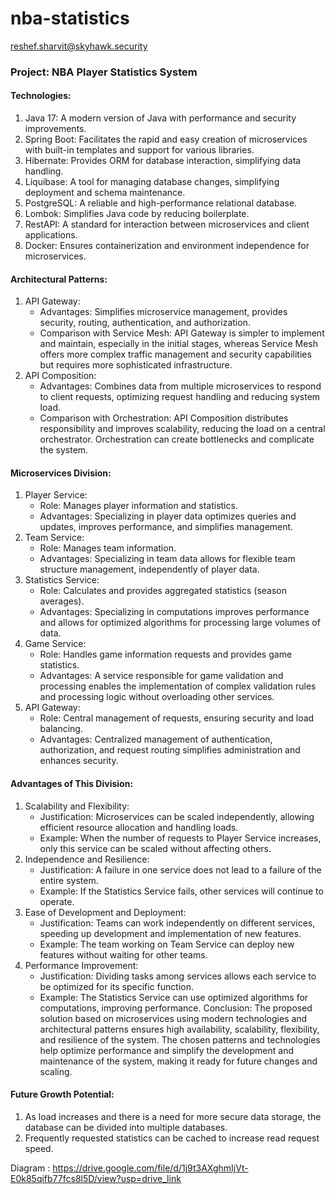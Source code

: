 # nba-statistics
reshef.sharvit@skyhawk.security


### Project: NBA Player Statistics System

#### **Technologies**:

1. Java 17: A modern version of Java with performance and security improvements.
2. Spring Boot: Facilitates the rapid and easy creation of microservices with built-in templates and support for various libraries.
3. Hibernate: Provides ORM for database interaction, simplifying data handling.
4. Liquibase: A tool for managing database changes, simplifying deployment and schema maintenance.
5. PostgreSQL: A reliable and high-performance relational database.
6. Lombok: Simplifies Java code by reducing boilerplate.
7. RestAPI: A standard for interaction between microservices and client applications.
8. Docker: Ensures containerization and environment independence for microservices.

####    **Architectural Patterns:**

1. API Gateway:
   * Advantages: Simplifies microservice management, provides security, routing, authentication, and authorization.
   * Comparison with Service Mesh: API Gateway is simpler to implement and maintain, especially in the initial stages, whereas Service Mesh offers more complex traffic management and security capabilities but requires more sophisticated infrastructure.
2. API Composition:
   * Advantages: Combines data from multiple microservices to respond to client requests, optimizing request handling and reducing system load.
   * Comparison with Orchestration: API Composition distributes responsibility and improves scalability, reducing the load on a central orchestrator. Orchestration can create bottlenecks and complicate the system.

#### Microservices Division:

1. Player Service:
   * Role: Manages player information and statistics.
   * Advantages: Specializing in player data optimizes queries and updates, improves performance, and simplifies management.
2. Team Service:
   * Role: Manages team information.
   * Advantages: Specializing in team data allows for flexible team structure management, independently of player data.
3. Statistics Service:
   * Role: Calculates and provides aggregated statistics (season averages).
   * Advantages: Specializing in computations improves performance and allows for optimized algorithms for processing large volumes of data.
4. Game Service:
   * Role: Handles game information requests and provides game statistics.
   * Advantages: A service responsible for game validation and processing enables the implementation of complex validation rules and processing logic without overloading other services.
5. API Gateway:
   * Role: Central management of requests, ensuring security and load balancing.
   * Advantages: Centralized management of authentication, authorization, and request routing simplifies administration and enhances security.

####      Advantages of This Division:

1. Scalability and Flexibility:
   * Justification: Microservices can be scaled independently, allowing efficient resource allocation and handling loads.
   * Example: When the number of requests to Player Service increases, only this service can be scaled without affecting others.
2. Independence and Resilience:
   * Justification: A failure in one service does not lead to a failure of the entire system.
   * Example: If the Statistics Service fails, other services will continue to operate.
3. Ease of Development and Deployment:
   * Justification: Teams can work independently on different services, speeding up development and implementation of new features.
   * Example: The team working on Team Service can deploy new features without waiting for other teams.
4. Performance Improvement:
   * Justification: Dividing tasks among services allows each service to be optimized for its specific function.
   * Example: The Statistics Service can use optimized algorithms for computations, improving performance.
     Conclusion:
     The proposed solution based on microservices using modern technologies and architectural patterns ensures high availability, scalability, flexibility, and resilience of the system. The chosen patterns and technologies help optimize performance and simplify the development and maintenance of the system, making it ready for future changes and scaling.

####      **Future Growth Potential:**

1. As load increases and there is a need for more secure data storage, the database can be divided into multiple databases.
2. Frequently requested statistics can be cached to increase read request speed.

Diagram : https://drive.google.com/file/d/1j9t3AXghmIjVt-E0k85qifb77fcs8l5D/view?usp=drive_link